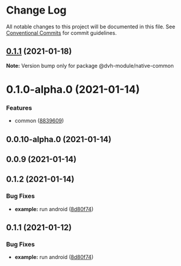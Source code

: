 # Change Log

All notable changes to this project will be documented in this file.
See [Conventional Commits](https://conventionalcommits.org) for commit guidelines.

## [0.1.1](https://github.com/danghungtb26/dvh-module/compare/@dvh-module/native-common@0.1.2...@dvh-module/native-common@0.1.1) (2021-01-18)

**Note:** Version bump only for package @dvh-module/native-common





# 0.1.0-alpha.0 (2021-01-14)


### Features

* common ([8839609](https://github.com/danghungtb26/dvh-module/commit/8839609e679534e58f8e0ec64134aa7a26c38773))



## 0.0.10-alpha.0 (2021-01-14)



## 0.0.9 (2021-01-14)





## 0.1.2 (2021-01-14)


### Bug Fixes

* **example:** run android ([8d80f74](https://github.com/danghungtb26/dvh-module/commit/8d80f7444c3dffa3ca836715359f7b839195bd44))





## 0.1.1 (2021-01-12)


### Bug Fixes

* **example:** run android ([8d80f74](https://github.com/danghungtb26/dvh-module-native-commons/commit/8d80f7444c3dffa3ca836715359f7b839195bd44))
